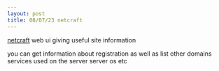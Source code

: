 ```yaml
---
layout: post
title: 08/07/23 netcraft
---
```


[netcraft](https://www.searchdns.netcraft.com) web ui giving useful site information

you can get information about registration as well as list other domains services used on the server
server os etc

